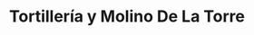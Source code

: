 ---
title: "Tortillería y Molino De La Torre"
url: /aquismon/tortilleria-y-molino-de-la-torre/
shop: general
---